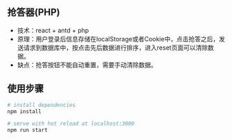 ## 抢答器(PHP)  
* 技术：react + antd + php
* 原理：用户登录后信息存储在localStorage或者Cookie中，点击抢答之后，发送请求到数据库中，按点击先后数据进行排序，进入reset页面可以清除数据。  
* 缺点：抢答按钮不能自动重置，需要手动清除数据。

## 使用步骤
``` bash
# install dependencies
npm install

# serve with hot reload at localhost:3000
npm run start
```
